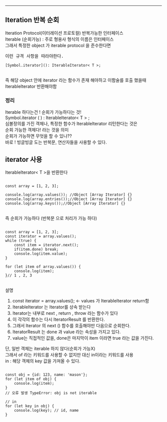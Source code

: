 
***
## Iteration 반복 순회
Iteration Protocol(이터레이션 프로토컬) 반복가능한 인터페이스   
Iterable (순회가능) : 주로 형용사 형식의 이름은 인터페이스   
그래서 특정한 object 가 iterable protocol 을 준수한다면
<pre>
이런 규격 사항을 따라야한다.
<code>
[Symbol.iterator](): IterableIterator< T >;
</code>
</pre>
즉 해당 object 안에 iterator 라는 함수가 존재 해야하고 이함술를 호출 했을때 IterableIterator 반환해야함   
### 정리
Iterable 하다는건 ! 순회가 가능하다는 것!   
 Symbol.iterator ( ) : IterableIterator< T > ;   
심볼정의를 가진 객체나, 특정한 함수가 IterableIterator<T> 리턴한다는 것은   
순회 가능한 객체다! 라는 것을 의미   
순회가 가능하면 무엇을 할 수 있나??   
바로 ! 빙글빙글 도는 반복문, 연산자들을 사용할 수 있다.   
## iterator 사용
IterableIterator< T >을 반환한다
<pre>
<code>
const array = [1, 2, 3];

console.log(array.values()); //Object [Array Iterator] {}
console.log(array.entries());//Object [Array Iterator] {}
console.log(array.keys());//Object [Array Iterator] {}
</code>
</pre>
즉 순회가 가능하다 (반복문 으로 처리가 가능 하다)
<pre>
<code>
const array = [1, 2, 3];
const iterator = array.values();
while (true) {
    const item = iterator.next();
    if(item.done) break;
    console.log(item.value);
}

for (let item of array.values()) {
    console.log(item);
}// 1 , 2, 3
</code>
</pre>
설명
1. const iterator = array.values(); <- values 가 IterableIterator return함
2. IterableIterator 는 Iterator를 상속 받는다
3. Iterator는 내부로 next , return , throw 라는 함수가 있다
4. 이 각각의 함수는 다시 IteratorResult 를 반환한다.
5. 그래서 Iterator 의 next () 함수를 호출해야만 다음으로 순회한다.
6. IteratorResult 는 done 과 value 라는 속성을 가지고 있다.
7. value는 직접적인 값을, done은 마지막이 item 이라면 true 라는 값을 가진다.   

단, 일반 객체는 iterable 하지 않다(순회가 가능X)   
그래서 of 라는 키워드를 사용할 수 없지만 대신 in이라는 키워드를 사용    
in : 해당 객체의 key 값을 가져올 수 있다.
<pre>
<code>
const obj = {id: 123, name: 'mason'};
for (let item of obj) {
    console.log(item);
}
// 오류 발생 TypeError: obj is not iterable

// in 
for (let key in obj) {
    console.log(key); // id, name
}
</code>
</pre>